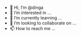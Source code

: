 - 👋 Hi, I’m @dinga
- 👀 I’m interested in ...
- 🌱 I’m currently learning ...
- 💞️ I’m looking to collaborate on ...
- 📫 How to reach me ...

<!---
dinga/dinga is a ✨ special ✨ repository because its `README.md` (this file) appears on your GitHub profile.
You can click the Preview link to take a look at your changes.
--->

